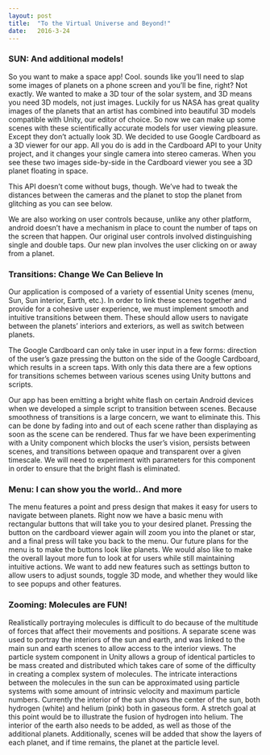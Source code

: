 ```yaml
---
layout: post
title:  "To the Virtual Universe and Beyond!"
date:   2016-3-24
---
```


### SUN: And additional models!

So you want to make a space app! Cool. sounds like you’ll need to slap some images of planets on a phone screen and you’ll be fine, right? Not exactly.  We wanted to make a 3D tour of the solar system, and 3D means you need 3D models, not just images.  Luckily for us NASA has great quality images of the planets that an artist has combined into beautiful 3D models compatible with Unity, our editor of choice.  So now we can make up some scenes with these scientifically accurate models for user viewing pleasure.  Except they don’t actually look 3D.  We decided to use Google Cardboard as a 3D viewer for our app.  All you do is add in the Cardboard API to your Unity project, and it changes your single camera into stereo cameras.  When you see these two images side-by-side in the Cardboard viewer you see a 3D planet floating in space.

This API doesn’t come without bugs, though.  We’ve had to tweak the distances between the cameras and the planet to stop the planet from glitching as you can see below.
<img src="{{ '/assets/img/touring.jpg' | prepend: site.baseurl }}" alt=""> 

We are also working on user controls because, unlike any other platform, android doesn’t have a mechanism in place to count the number of taps on the screen that happen. Our original user controls involved distinguishing single and double taps.  Our new plan involves the user clicking on or away from a planet.

### Transitions: Change We Can Believe In

Our application is composed of a variety of essential Unity scenes (menu, Sun, Sun interior, Earth, etc.). In order to link these scenes together and provide for a cohesive user experience, we must implement smooth and intuitive transitions between them. These should allow users to navigate between the planets’ interiors and exteriors, as well as switch between planets. 

The Google Cardboard can only take in user input in a few forms: direction of the user’s gaze pressing the button on the side of the Google Cardboard, which results in a screen taps. With only this data there are a few options for transitions schemes between various scenes using Unity buttons and scripts.

Our app has been emitting a bright white flash on certain Android devices when we developed a simple script to transition between scenes. Because smoothness of transitions is a large concern, we want to eliminate this. This can be done by fading into and out of each scene rather than displaying as soon as the scene can be rendered. Thus far we have been experimenting with a Unity component which blocks the user’s vision, persists between scenes, and transitions between opaque and transparent over a given timescale. We will need to experiment with parameters for this component in order to ensure that the bright flash is eliminated.

### Menu: I can show you the world.. And more

The menu features a point and press design that makes it easy for users to navigate between planets. Right now we have a basic menu with rectangular buttons that will take you to your desired planet. Pressing the button on the cardboard viewer again will zoom you into the planet or star, and a final press will take you back to the menu. Our future plans for the menu is to make the buttons look like planets. We would also like to make the overall layout more fun to look at for users while still maintaining intuitive actions. We want to add new features such as settings button to allow users to adjust sounds, toggle 3D mode, and whether they would like to see popups and other features.


### Zooming: Molecules are FUN!

Realistically portraying molecules is difficult to do because of the multitude of forces that affect their movements and positions. A separate scene was used to portray the interiors of the sun and earth, and was linked to the main sun and earth scenes to allow access to the interior views. The particle system component in Unity allows a group of identical particles to be mass created and distributed which takes care of some of the difficulty in creating a complex system of molecules. The intricate interactions between the molecules in the sun can be approximated using particle systems with some amount of intrinsic velocity and maximum particle numbers. Currently the interior of the sun shows the center of the sun, both hydrogen (white) and helium (pink) both in gaseous form. A stretch goal at this point would be to illustrate the fusion of hydrogen into helium. The interior of the earth also needs to be added, as well as those of the additional planets. Additionally, scenes will be added that show the layers of each planet, and if time remains, the planet at the particle level. 
